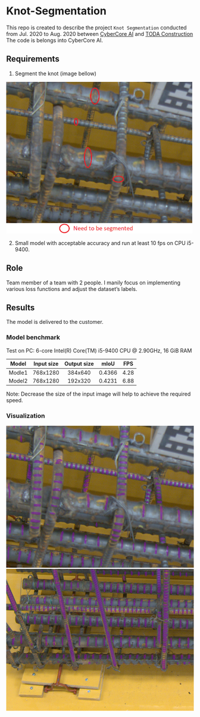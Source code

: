 # Knot-Segmentation

This repo is created to describe the project `Knot Segmentation` conducted from Jul. 2020 to Aug. 2020 between [CyberCore AI](https://cybercore.co.jp/) and [TODA Construction](https://www.toda.co.jp/english/) <br/>
The code is belongs into CyberCore AI. 
## Requirements <br/>
1. Segment the knot (image bellow) <br/>
<p float="left">
  <img src="imgs/requirement.png" width="500" /> 
</p>

2. Small model with acceptable accuracy and run at least 10 fps on CPU i5-9400.

## Role
Team member of a team with 2 people. I manily focus on implementing various loss functions and adjust the dataset’s labels.
## Results
The model is delivered to the customer.
### Model benchmark
Test on PC: 6-core Intel(R) Core(TM) i5-9400 CPU @ 2.90GHz, 16 GiB RAM

|               Model              | Input size | Output size |  mIoU  |  FPS |
|:--------------------------------:|:----------:|:-----------:|:------:|:----:|
| Modle1 |  768x1280  |   384x640   | 0.4366 | 4.28 |
| Model2 |  768x1280  |   192x320   | 0.4231 | 6.88 |

Note: Decrease the size of the input image will help to achieve the required speed.
### Visualization
<p float="left">
  <img src="imgs/result_1.png" width="550" />
  <img src="imgs/result_2.png" width="550" /> 
</p>
